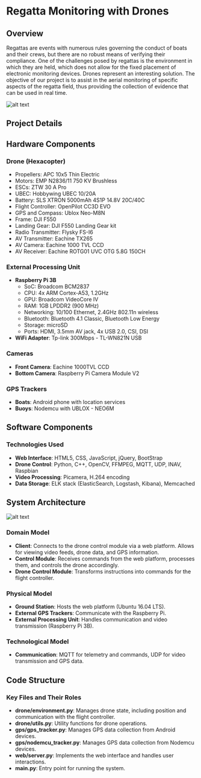 # Regatta Monitoring with Drones

## Overview

Regattas are events with numerous rules governing the conduct of boats and their crews, but there are no robust means of verifying their compliance. One of the challenges posed by regattas is the environment in which they are held, which does not allow for the fixed placement of electronic monitoring devices. Drones represent an interesting solution. The objective of our project is to assist in the aerial monitoring of specific aspects of the regatta field, thus providing the collection of evidence that can be used in real time.


![alt text](https://github.com/ManuelFelizardo/Regatta-monitoring/drone.jpg?raw=true)
## Project Details

## Hardware Components

### Drone (Hexacopter)
- Propellers: APC 10x5 Thin Electric
- Motors: EMP N2836/11 750 KV Brushless
- ESCs: ZTW 30 A Pro
- UBEC: Hobbywing UBEC 10/20A
- Battery: SLS XTRON 5000mAh 4S1P 14.8V 20C/40C
- Flight Controller: OpenPilot CC3D EVO
- GPS and Compass: Ublox Neo-M8N
- Frame: DJI F550
- Landing Gear: DJI F550 Landing Gear kit
- Radio Transmitter: Flysky FS-I6
- AV Transmitter: Eachine TX265
- AV Camera: Eachine 1000 TVL CCD
- AV Receiver: Eachine ROTG01 UVC OTG 5.8G 150CH

### External Processing Unit
- **Raspberry Pi 3B**
  - SoC: Broadcom BCM2837
  - CPU: 4x ARM Cortex-A53, 1.2GHz
  - GPU: Broadcom VideoCore IV
  - RAM: 1GB LPDDR2 (900 MHz)
  - Networking: 10/100 Ethernet, 2.4GHz 802.11n wireless
  - Bluetooth: Bluetooth 4.1 Classic, Bluetooth Low Energy
  - Storage: microSD
  - Ports: HDMI, 3.5mm AV jack, 4x USB 2.0, CSI, DSI
- **WiFi Adapter**: Tp-link 300Mbps - TL-WN821N USB

### Cameras
- **Front Camera**: Eachine 1000TVL CCD
- **Bottom Camera**: Raspberry Pi Camera Module V2

### GPS Trackers
- **Boats**: Android phone with location services
- **Buoys**: Nodemcu with UBLOX - NEO6M

## Software Components

### Technologies Used
- **Web Interface**: HTML5, CSS, JavaScript, jQuery, BootStrap
- **Drone Control**: Python, C++, OpenCV, FFMPEG, MQTT, UDP, INAV, Raspbian
- **Video Processing**: Picamera, H.264 encoding
- **Data Storage**: ELK stack (ElasticSearch, Logstash, Kibana), Memcached

## System Architecture

![alt text](https://github.com/ManuelFelizardo/Regatta-monitoring/architecture.jpg?raw=true)

### Domain Model
- **Client**: Connects to the drone control module via a web platform. Allows for viewing video feeds, drone data, and GPS information.
- **Control Module**: Receives commands from the web platform, processes them, and controls the drone accordingly.
- **Drone Control Module**: Transforms instructions into commands for the flight controller.

### Physical Model
- **Ground Station**: Hosts the web platform (Ubuntu 16.04 LTS).
- **External GPS Trackers**: Communicate with the Raspberry Pi.
- **External Processing Unit**: Handles communication and video transmission (Raspberry Pi 3B).

### Technological Model
- **Communication**: MQTT for telemetry and commands, UDP for video transmission and GPS data.

## Code Structure

### Key Files and Their Roles

- **drone/environment.py**: Manages drone state, including position and communication with the flight controller.
- **drone/utils.py**: Utility functions for drone operations.
- **gps/gps_tracker.py**: Manages GPS data collection from Android devices.
- **gps/nodemcu_tracker.py**: Manages GPS data collection from Nodemcu devices.
- **web/server.py**: Implements the web interface and handles user interactions.
- **main.py**: Entry point for running the system.
